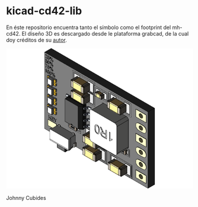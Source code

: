 # kicad-cd42-lib

En éste repositorio encuentra tanto el símbolo como el footprint del mh-cd42. El diseño 3D
es descargado desde le plataforma grabcad, de la cual doy créditos de su [autor](https://grabcad.com/k.b-103).

![modelo3d](./grabcad/mh-cd42.png)


Johnny Cubides
